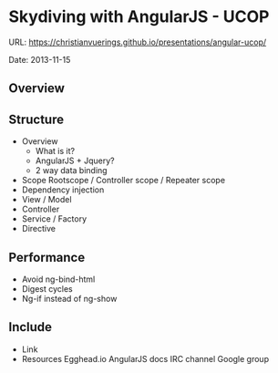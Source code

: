# Skydiving with AngularJS - UCOP

URL: https://christianvuerings.github.io/presentations/angular-ucop/

Date: 2013-11-15

## Overview

## Structure

 - Overview
   - What is it?
   - AngularJS + Jquery?
   - 2 way data binding
 - Scope
  Rootscope / Controller scope / Repeater scope
 - Dependency injection
 - View / Model
 - Controller
 - Service / Factory
 - Directive

## Performance

 - Avoid ng-bind-html
 - Digest cycles
 - Ng-if instead of ng-show

## Include

 - Link
 - Resources
 	Egghead.io
 	AngularJS docs
 	IRC channel
 	Google group
